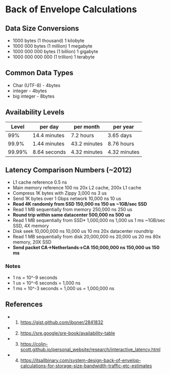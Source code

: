 # Back of Envelope Calculations

## Data Size Conversions
- 1000 bytes                   (1 thousand)     1 kilobyte
- 1000 000 bytes           (1 million)          1 megabyte
- 1000 000 000 bytes   (1 billion)           1 gigabyte
- 1000 000 000 000      (1 trillion)          1 terabyte

## Common Data Types
- Char (UTF-8) - 4bytes
- integer - 4bytes
- big integer - 8bytes


## Availability Levels
| Level    | per day      | per month    | per year     |
|----------|--------------|--------------|--------------|
| 99%      | 14.4 minutes | 7.2 hours    | 3.65 days    |
| 99.9%    | 1.44 minutes | 43.2 minutes | 8.76 hours   |
| 99.99%   | 8.64 seconds | 4.32 minutes | 4.32 minutes |

## Latency Comparison Numbers (~2012)
- L1 cache reference 0.5 ns
- Main memory reference 100 ns 20x L2 cache, 200x L1 cache
- Compress 1K bytes with Zippy 3,000 ns 3 us
- Send 1K bytes over 1 Gbps network 10,000 ns 10 us
- **Read 4K randomly from SSD 150,000 ns 150 us ~1GB/sec SSD**
- Read 1 MB sequentially from memory 250,000 ns 250 us
- **Round trip within same datacenter 500,000 ns 500 us**
- Read 1 MB sequentially from SSD* 1,000,000 ns 1,000 us 1 ms ~1GB/sec SSD, 4X memory
- Disk seek 10,000,000 ns 10,000 us 10 ms 20x datacenter roundtrip
- Read 1 MB sequentially from disk 20,000,000 ns 20,000 us 20 ms 80x memory, 20X SSD
- **Send packet CA->Netherlands->CA 150,000,000 ns 150,000 us 150 ms**

### Notes
- 1 ns = 10^-9 seconds
- 1 us = 10^-6 seconds = 1,000 ns
- 1 ms = 10^-3 seconds = 1,000 us = 1,000,000 ns

## References
- 1.  https://gist.github.com/jboner/2841832
- 2. https://sre.google/sre-book/availability-table
- 3. https://colin-scott.github.io/personal_website/research/interactive_latency.html
- 4. https://itsallbinary.com/system-design-back-of-envelop-calculations-for-storage-size-bandwidth-traffic-etc-estimates

